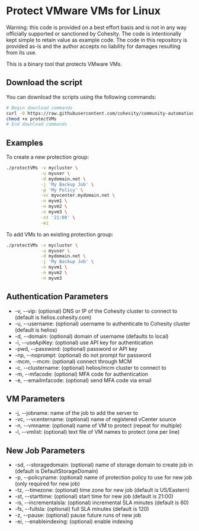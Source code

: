 # Protect VMware VMs for Linux

Warning: this code is provided on a best effort basis and is not in any way officially supported or sanctioned by Cohesity. The code is intentionally kept simple to retain value as example code. The code in this repository is provided as-is and the author accepts no liability for damages resulting from its use.

This is a binary tool that protects VMware VMs.

## Download the script

You can download the scripts using the following commands:

```bash
# Begin download commands
curl -O https://raw.githubusercontent.com/cohesity/community-automation-samples/main/linux/protectVMs/protectVMs
chmod +x protectVMs
# End download commands
```

## Examples

To create a new protection group:

```bash
./protectVMs -v mycluster \
             -u myuser \
             -d mydomain.net \
             -j 'My Backup Job' \
             -p 'My Policy' \
             -vc myvcenter.mydomain.net \
             -n myvm1 \
             -n myvm2 \
             -n myvm3 \
             -st '21:00' \
             -ei
```

To add VMs to an existing protection group:

```bash
./protectVMs -v mycluster \
             -u myuser \
             -d mydomain.net \
             -j 'My Backup Job' \
             -n myvm1 \
             -n myvm2 \
             -n myvm3
```

## Authentication Parameters

* -v, --vip: (optional) DNS or IP of the Cohesity cluster to connect to (default is helios.cohesity.com)
* -u, --username: (optional) username to authenticate to Cohesity cluster (default is helios)
* -d, --domain: (optional) domain of username (defaults to local)
* -i, --useApiKey: (optional) use API key for authentication
* -pwd, --password: (optional) password or API key
* -np, --noprompt: (optional) do not prompt for password
* -mcm, --mcm: (optional) connect through MCM
* -c, --clustername: (optional) helios/mcm cluster to connect to
* -m, --mfacode: (optional) MFA code for authentication
* -e, --emailmfacode: (optional) send MFA code via email

## VM Parameters

* -j, --jobname: name of the job to add the server to
* -vc, --vcentername: (optional) name of registered vCenter source
* -n, --vmname: (optional) name of VM to protect (repeat for multiple)
* -l, --vmlist: (optional) text file of VM names to protect (one per line)

## New Job Parameters

* -sd, --storagedomain: (optional) name of storage domain to create job in (default is DefaultStorageDomain)
* -p, --policyname: (optional) name of protection policy to use for new job (only required for new job)
* -tz, --timezone: (optional) time zone for new job (default is US/Eastern)
* -st, --starttime: (optional) start time for new job (default is 21:00)
* -is, --incrementalsla: (optional) incremental SLA minutes (default is 60)
* -fs, --fullsla: (optional) full SLA minutes (default is 120)
* -z, --pause: (optional) pause future runs of new job
* -ei, --enableindexing: (optional) enable indexing

